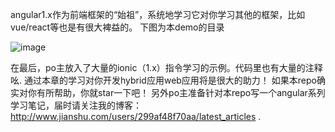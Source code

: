 
angular1.x作为前端框架的“始祖”，系统地学习它对你学习其他的框架，比如vue/react等也是有很大裨益的。
下图为本demo的目录


![image](https://github.com/WesleyQ5233/angular_learning/blob/master/readme/menu.png)


在最后，po主放入了大量的ionic（1.x）指令学习的示例。代码里也有大量的注释吆.
通过本章的学习对你开发hybrid应用web应用将是很大的助力！
如果本repo确实对你有所帮助，你就star一下吧！
另外po主准备针对本repo写一个angular系列学习笔记，届时请关注我的博客：http://www.jianshu.com/users/299af48f70aa/latest_articles .
